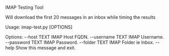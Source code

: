 IMAP Testing Tool

Will download the first 20 messages in an inbox while timing the results

Usage: imap-test.py [OPTIONS]

Options:
  --host TEXT      IMAP Host FQDN.
  --username TEXT  IMAP Username.
  --password TEXT  IMAP Password.
  --folder TEXT    IMAP Folder ie Inbox.
  --help           Show this message and exit.

